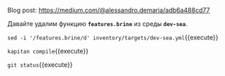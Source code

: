 Blog post: https://medium.com/@alessandro.demaria/adb6a488cd77

Давайте удалим функцию **`features.brine`** из среды **`dev-sea`**.

`sed -i '/features.brine/d' inventory/targets/dev-sea.yml`{{execute}}

`kapitan compile`{{execute}}

`git status`{{execute}}
